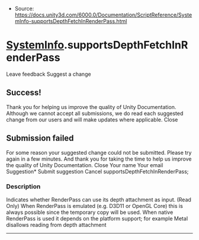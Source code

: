* Source: https://docs.unity3d.com/6000.0/Documentation/ScriptReference/SystemInfo-supportsDepthFetchInRenderPass.html

#  [SystemInfo](https://docs.unity3d.com/6000.0/Documentation/ScriptReference/SystemInfo.html).supportsDepthFetchInRenderPass
Leave feedback
Suggest a change
## Success!
Thank you for helping us improve the quality of Unity Documentation. Although we cannot accept all submissions, we do read each suggested change from our users and will make updates where applicable.
Close
## Submission failed
For some reason your suggested change could not be submitted. Please <a>try again</a> in a few minutes. And thank you for taking the time to help us improve the quality of Unity Documentation.
Close
Your name Your email Suggestion* Submit suggestion
Cancel
supportsDepthFetchInRenderPass; 
### Description
Indicates whether RenderPass can use its depth attachment as input. (Read Only)
When RenderPass is emulated (e.g. D3D11 or OpenGL Core) this is always possible since the temporary copy will be used. When native RenderPass is used it depends on the platform support; for example Metal disallows reading from depth attachment
* * *

